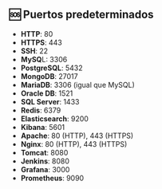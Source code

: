 ## 🆘 Puertos predeterminados

- **HTTP**: 80
- **HTTPS**: 443
- **SSH**: 22
- **MySQ**L: 3306
- **PostgreSQL**: 5432
- **MongoDB**: 27017
- **MariaDB**: 3306 (igual que MySQL)
- **Oracle DB**: 1521
- **SQL Server**: 1433
- **Redis**: 6379
- **Elasticsearch**: 9200
- **Kibana**: 5601
- **Apache**: 80 (HTTP), 443 (HTTPS)
- **Nginx**: 80 (HTTP), 443 (HTTPS)
- **Tomcat**: 8080
- **Jenkins**: 8080
- **Grafana**: 3000
- **Prometheus**: 9090

